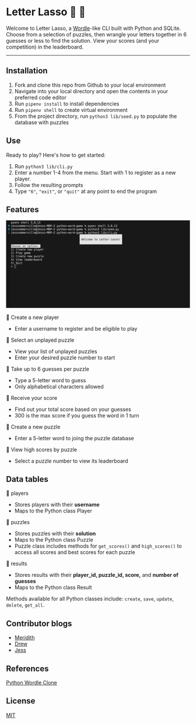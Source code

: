 # Letter Lasso 🐎 🤠

Welcome to Letter Lasso, a [Wordle](https://www.nytimes.com/games/wordle/index.html)-like CLI built with Python and SQLite. Choose from a selection of puzzles, then wrangle your letters together in 6 guesses or less to find the solution. View your scores (and your competition) in the leaderboard.

***

## Installation

1. Fork and clone this repo from Github to your local environment
2. Navigate into your local directory and open the contents in your preferred code editor
3. Run `pipenv install` to install dependencies 
4. Run `pipenv shell` to create virtual environment
5. From the project directory, run `python3 lib/seed.py` to populate the database with puzzles

## Use 
Ready to play? Here's how to get started: 
1. Run `python3 lib/cli.py`
2. Enter a number 1-4 from the menu. Start with 1 to register as a new player. 
3. Follow the resulting prompts
4. Type `"6"`, `"exit"`, or `"quit"` at any point to end the program

## Features 
![](letter_lasso.gif) 

🐎 Create a new player <br>
- Enter a username to register and be eligible to play

🐎 Select an unplayed puzzle <br>
- View your list of unplayed puzzles
- Enter your desired puzzle number to start

🐎 Take up to 6 guesses per puzzle <br>
- Type a 5-letter word to guess 
- Only alphabetical characters allowed

🐎 Receive your score <br>
- Find out your total score based on your guesses
- 300 is the max score if you guess the word in 1 turn

🐎 Create a new puzzle <br>
- Enter a 5-letter word to joing the puzzle database

🐎 View high scores by puzzle <br>
- Select a puzzle number to view its leaderboard

## Data tables
🤠 players <br>
- Stores players with their **username**
- Maps to the Python class Player 

🤠 puzzles <br>
- Stores puzzles with their **solution**
- Maps to the Python class Puzzle
- Puzzle class includes methods for `get_scores()` and `high_scores()` to access all scores and best scores for each puzzle 

🤠 results <br>
- Stores results with their **player_id, puzzle_id, score,** and **number of guesses**
- Maps to the Python class Result

Methods available for all Python classes include: `create`, `save`, `update`, `delete`, `get_all`. 

## Contributor blogs
- [Meridith](https://medium.com/@meridithlawn2)
- [Drew](https://dev.to/drwomble)
- [Jess](https://medium.com/@jesscsommer)


## References 
[Python Wordle Clone](https://realpython.com/python-wordle-clone/)

## License
[MIT](https://choosealicense.com/licenses/mit/)
